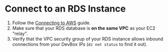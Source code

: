# Connect to an RDS Instance

1. Follow the [Connecting to AWS](../../how-to-guides/connecting-to-aws.md) guide.
2. Make sure that your RDS database is **on the same VPC** as your EC2 "relay".
3. Verify that the VPC security group of your RDS instance allows inbound connections from your DevBox IPs (`dz net status` to find it out).

